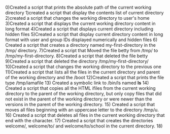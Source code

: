 0)Created a script that prints the absolute path of the current working directory
1)created a script that display the contents list of current directory
2)created a script that changes the working directory to user's home
3)Created a script that displays the current working directory content in long format
4)Created a script that displays current directory including hidden files
5)Created a script that display current directory content in long format with user and group IDs displayed numerically and hidden files
6) Created a script that creates a directory named my-first-directory in the /tmp/ directory.
7)Created a script that Moved the file betty from /tmp/ to /tmp/my-first-directory.
8)Created a script that deleted the file betty
9)Created a script that deleted the directory /tmp/my-first-directory/
10)Created a script that changes the working directory to the previous one
11)Created a script that lists all the files in the current directory and parent of the working directory and the /boot
12)Created a script that prints the file type /tmp/iamafile
13) Created a symbolic link to /bin/ls named __ls__
14) Created a script that copies all the HTML ifiles from the current working directory to the parent of the working directory, but only copy files that did not exist in the parent of the working directory or were newer than the versions in the parent of the working directory.
15) Created a script that moves all files beginning with an uppercase letter to the directory /tmp/u.
16) Created a script that deletes all files in the current working directory that end with the character.
17) Created a script that creates the directories welcome/, welcome/to/ and welcome/to/school in the current directory.
18) 
